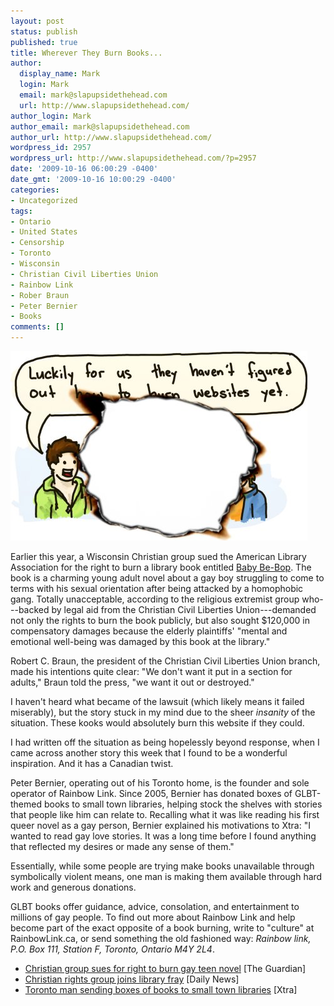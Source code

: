 ```yaml
---
layout: post
status: publish
published: true
title: Wherever They Burn Books...
author:
  display_name: Mark
  login: Mark
  email: mark@slapupsidethehead.com
  url: http://www.slapupsidethehead.com/
author_login: Mark
author_email: mark@slapupsidethehead.com
author_url: http://www.slapupsidethehead.com/
wordpress_id: 2957
wordpress_url: http://www.slapupsidethehead.com/?p=2957
date: '2009-10-16 06:00:29 -0400'
date_gmt: '2009-10-16 10:00:29 -0400'
categories:
- Uncategorized
tags:
- Ontario
- United States
- Censorship
- Toronto
- Wisconsin
- Christian Civil Liberties Union
- Rainbow Link
- Rober Braun
- Peter Bernier
- Books
comments: []
---
```

![There was a hot shirtless guy in the middle.](/wp-content/media/2009/10/burned.jpg "There was a hot shirtless guy in the middle.")

Earlier this year, a Wisconsin Christian group sued the American Library Association for the right to burn a library book entitled [Baby Be-Bop](http://www.amazon.ca/Baby-Be-Bop-Francesca-Lia-Block/dp/0064471764/ "I haven't read it, but I always encourage the reading of banned books"). The book is a charming young adult novel about a gay boy struggling to come to terms with his sexual orientation after being attacked by a homophobic gang. Totally unacceptable, according to the religious extremist group who---backed by legal aid from the Christian Civil Liberties Union---demanded not only the rights to burn the book publicly, but also sought $120,000 in compensatory damages because the elderly plaintiffs' "mental and emotional well-being was damaged by this book at the library."

Robert C. Braun, the president of the Christian Civil Liberties Union branch, made his intentions quite clear: "We don't want it put in a section for adults," Braun told the press, "we want it out or destroyed."

I haven't heard what became of the lawsuit (which likely means it failed miserably), but the story stuck in my mind due to the sheer _insanity_ of the situation. These kooks would absolutely burn this website if they could.

I had written off the situation as being hopelessly beyond response, when I came across another story this week that I found to be a wonderful inspiration. And it has a Canadian twist.

Peter Bernier, operating out of his Toronto home, is the founder and sole operator of Rainbow Link. Since 2005, Bernier has donated boxes of GLBT-themed books to small town libraries, helping stock the shelves with stories that people like him can relate to. Recalling what it was like reading his first queer novel as a gay person, Bernier explained his motivations to Xtra: "I wanted to read gay love stories. It was a long time before I found anything that reflected my desires or made any sense of them."

Essentially, while some people are trying make books unavailable through symbolically violent means, one man is making them available through hard work and generous donations.

GLBT books offer guidance, advice, consolation, and entertainment to millions of gay people. To find out more about Rainbow Link and help become part of the exact opposite of a book burning, write to "culture" at RainbowLink.ca, or send something the old fashioned way: _Rainbow link, P.O. Box 111, Station F, Toronto, Ontario M4Y 2L4_.

- [Christian group sues for right to burn gay teen novel](http://www.guardian.co.uk/books/2009/jun/12/christian-group-sues-burn-gay-teen-novel) [The Guardian]
- [Christian rights group joins library fray](http://activepaper.olivesoftware.com/Repository/ml.asp?Ref=V0JETi8yMDA5LzA1LzAyI0FyMDAxMDE=&Mode=HTML&Locale=english-skin-custom) [Daily News]
- [Toronto man sending boxes of books to small town libraries](http://www.xtra.ca/public/Ottawa/Toronto_man_sending_boxes_of_books_to_small_town_libraries-7573.aspx) [Xtra]
